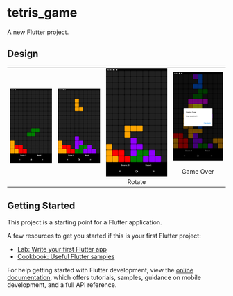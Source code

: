 # tetris_game

A new Flutter project.

## Design

<div style="text-align: center">
<table><tr>
   </td>

   <td style="text-align: center">
    <img width="180" alt="BMW" src="/assets/images/design1.png">

  </td>

    

  </td>

   <td style="text-align: center">
    <img width="180" alt="BMW" src="/assets/images/design2.png">

  </td>

  <td style="text-align: center">
    <img width="180" alt="BlueAquilae Twitter Meteo" src="/assets/images/design3.png">
        Rotate
  </td>

  <td style="text-align: center">
    <img width="180" alt="BlueAquilae Twitter Meteo" src="/assets/images/design4.png">
  
  Game Over
  </td>


</tr></table>
</div>


## Getting Started

This project is a starting point for a Flutter application.

A few resources to get you started if this is your first Flutter project:

- [Lab: Write your first Flutter app](https://docs.flutter.dev/get-started/codelab)
- [Cookbook: Useful Flutter samples](https://docs.flutter.dev/cookbook)

For help getting started with Flutter development, view the
[online documentation](https://docs.flutter.dev/), which offers tutorials,
samples, guidance on mobile development, and a full API reference.
